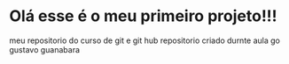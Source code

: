 # Olá esse é o meu primeiro projeto!!!
 meu repositorio do curso de git e git hub
 repositorio criado durnte  aula go gustavo guanabara